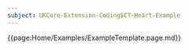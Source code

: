 ```yaml
---
subject: UKCore-Extension-CodingSCT-Heart-Example
---
```

{{page:Home/Examples/ExampleTemplate.page.md}}
